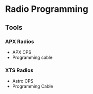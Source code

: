 # Radio Programming
## Tools
### APX Radios
- APX CPS
- Programming cable 
### XTS Radios
- Astro CPS
- Programming Cable
